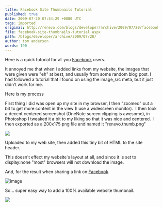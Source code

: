 ```yaml
---
title: Facebook Site Thumbnails Tutorial
published: true
date: 2009-07-20 07:54:29 +0000 UTC
tags: imported 
original: http://renevo.com/blogs/developer/archive/2009/07/20/facebook-site-thumbnails-tutorial.aspx
file: facebook-site-thumbnails-tutorial.aspx
path: /blogs/developer/archive/2009/07/20/
author: tom anderson
words: 190
---
```

Here is a quick tutorial for all you [Facebook][1] users.

It annoyed me that when I added links from my website, the images that were given were "eh" at best, and usually from some random blog post. I had followed a tutorial that I found on using the image_src meta, but it just didn't work for me.

Here is my process

First thing I did was open up my site in my browser, I then "zoomed" out a bit to get more content in the view (I use a widescreen monitor).  I then took a decent centered screenshot (OneNote screen clipping is awesome), in Photoshop I tweaked it a bit to my liking so that it was nice and centered.  I then exported as a 200x175 png file and named it "renevo.thumb.png"

![][2]

Uploaded to my web site, then added this tiny bit of HTML to the site header.

> _<img src="/images/__renevo__.thumb.png" alt="" style="display:none;" />_

This doesn't effect my website's layout at all, and since it is set to display:none "most" browsers will not download the image.

And, for the result when sharing a link on [Facebook][1].

![image][3]

So… super easy way to add a 100% available website thumbnail. 

![][4]

[1]: http://www.facebook.com/Tom.D.Anderson
[2]: http://www.renevo.com/images/renevo.thumb.png
[3]: http://www.renevo.com/blogs/developer/image_4F55F0B8.png "image"
[4]: http://renevo.com/aggbug.aspx?PostID=2239

